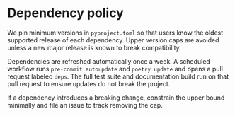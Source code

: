 # Dependency policy

We pin minimum versions in `pyproject.toml` so that users know the oldest
supported release of each dependency. Upper version caps are avoided unless a
new major release is known to break compatibility.

Dependencies are refreshed automatically once a week. A scheduled workflow runs
`pre-commit autoupdate` and `poetry update` and opens a pull request labeled
`deps`. The full test suite and documentation build run on that pull request to
ensure updates do not break the project.

If a dependency introduces a breaking change, constrain the upper bound
minimally and file an issue to track removing the cap.
